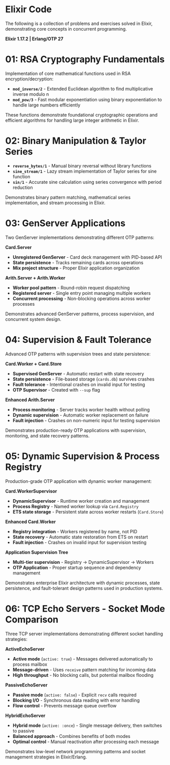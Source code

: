 # Elixir Code

The following is a collection of problems and exercises solved in Elixir, demonstrating core concepts in concurrent programming. 

**Elixir 1.17.2 | Erlang/OTP 27**

# 01: RSA Cryptography Fundamentals

Implementation of core mathematical functions used in RSA encryption/decryption:

- **`mod_inverse/2`** - Extended Euclidean algorithm to find multiplicative inverse modulo n
- **`mod_pow/3`** - Fast modular exponentiation using binary exponentiation to handle large numbers efficiently

These functions demonstrate foundational cryptographic operations and efficient algorithms for handling large integer arithmetic in Elixir.

# 02: Binary Manipulation & Taylor Series

- **`reverse_bytes/1`** - Manual binary reversal without library functions
- **`sine_stream/1`** - Lazy stream implementation of Taylor series for sine function  
- **`sin/1`** - Accurate sine calculation using series convergence with period reduction

Demonstrates binary pattern matching, mathematical series implementation, and stream processing in Elixir.

# 03: GenServer Applications

Two GenServer implementations demonstrating different OTP patterns:

**Card.Server**
- **Unregistered GenServer** - Card deck management with PID-based API
- **State persistence** - Tracks remaining cards across operations
- **Mix project structure** - Proper Elixir application organization

**Arith.Server + Arith.Worker** 
- **Worker pool pattern** - Round-robin request dispatching
- **Registered server** - Single entry point managing multiple workers
- **Concurrent processing** - Non-blocking operations across worker processes

Demonstrates advanced GenServer patterns, process supervision, and concurrent system design.

# 04: Supervision & Fault Tolerance

Advanced OTP patterns with supervision trees and state persistence:

**Card.Worker + Card.Store**
- **Supervised GenServer** - Automatic restart with state recovery
- **State persistence** - File-based storage (`cards.db`) survives crashes
- **Fault tolerance** - Intentional crashes on invalid input for testing
- **OTP Supervisor** - Created with `--sup` flag

**Enhanced Arith.Server**
- **Process monitoring** - Server tracks worker health without polling
- **Dynamic supervision** - Automatic worker replacement on failure
- **Fault injection** - Crashes on non-numeric input for testing supervision

Demonstrates production-ready OTP applications with supervision, monitoring, and state recovery patterns.

# 05: Dynamic Supervision & Process Registry

Production-grade OTP application with dynamic worker management:

**Card.WorkerSupervisor**
- **DynamicSupervisor** - Runtime worker creation and management
- **Process Registry** - Named worker lookup via `Card.Registry`
- **ETS state storage** - Persistent state across worker restarts (`Card.Store`)

**Enhanced Card.Worker**
- **Registry integration** - Workers registered by name, not PID
- **State recovery** - Automatic state restoration from ETS on restart
- **Fault injection** - Crashes on invalid input for supervision testing

**Application Supervision Tree**
- **Multi-tier supervision** - Registry → DynamicSupervisor → Workers
- **OTP Application** - Proper startup sequence and dependency management

Demonstrates enterprise Elixir architecture with dynamic processes, state persistence, and fault-tolerant design patterns used in production systems.

# 06: TCP Echo Servers - Socket Mode Comparison

Three TCP server implementations demonstrating different socket handling strategies:

**ActiveEchoServer**
- **Active mode** (`active: true`) - Messages delivered automatically to process mailbox
- **Message-driven** - Uses `receive` pattern matching for incoming data
- **High throughput** - No blocking calls, but potential mailbox flooding

**PassiveEchoServer** 
- **Passive mode** (`active: false`) - Explicit `recv` calls required
- **Blocking I/O** - Synchronous data reading with error handling
- **Flow control** - Prevents message queue overflow

**HybridEchoServer**
- **Hybrid mode** (`active: :once`) - Single message delivery, then switches to passive
- **Balanced approach** - Combines benefits of both modes
- **Optimal control** - Manual reactivation after processing each message

Demonstrates low-level network programming patterns and socket management strategies in Elixir/Erlang.
